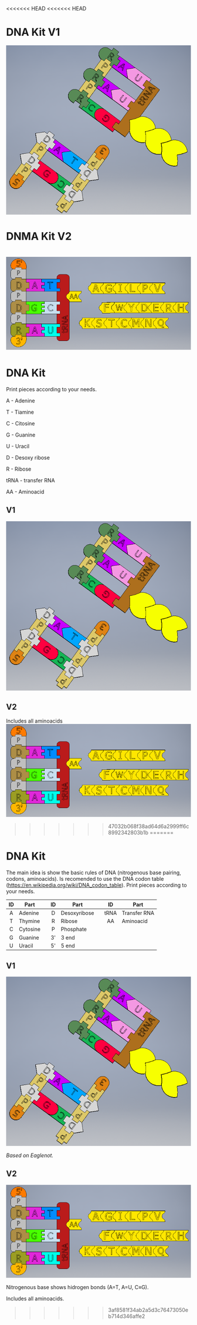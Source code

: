 <<<<<<< HEAD
<<<<<<< HEAD
# DNA Kit V1
![DNA](https://github.com/Curedbio/3D-Printer/blob/master/DNA/DNA%20kit.png)

# DNMA Kit V2
![DNA](https://github.com/Curedbio/3D-Printer/blob/master/DNA/ADN_AA_V2.png)
=======
# DNA Kit

Print pieces according to your needs.

A - Adenine

T - Tiamine

C - Citosine 

G - Guanine

U - Uracil 


D - Desoxy ribose 

R - Ribose 


tRNA - transfer RNA 

AA - Aminoacid 


## V1
![DNA](https://github.com/Curedbio/3D-Printer/blob/master/DNA/DNA%20kit.png)

## V2
Includes all aminoacids
![DNA](https://github.com/Curedbio/3D-Printer/blob/master/DNA/ADN_AA_V2.png)
>>>>>>> 47032b068f38ad64d6a2999ff6c8992342803b1b
=======
# DNA Kit

The main idea is show the basic rules of DNA (nitrogenous base pairing, codons, aminoacids). 
Is recomended to use the DNA codon table (https://en.wikipedia.org/wiki/DNA_codon_table). 
Print pieces according to your needs.



| ID      | Part          |      | ID      | Part          |      | ID      | Part |      
| :-----: | ------------- |------| :-----: | ------------- |------|:-----: | ------------- |
| A       | Adenine       |      | D       | Desoxyribose |      | tRNA    | Transfer RNA  |
| T       | Thymine       |      | R       | Ribose        |      |AA       | Aminoacid     |
| C       | Cytosine      |      | P       | Phosphate     |      
| G       | Guanine       |      | 3'      | 3 end         |
| U       | Uracil        |      | 5'      | 5 end         |
      



## V1
![DNA](https://github.com/Curedbio/3D-Printer/blob/master/DNA/DNA%20kit.png)

_Based on Eaglenot._

## V2
![DNA](https://github.com/Curedbio/3D-Printer/blob/master/DNA/ADN_AA_V2.png)

Nitrogenous base shows hidrogen bonds (A=T, A=U, C≡G).

Includes all aminoacids.

>>>>>>> 3af8581f34ab2a5d3c76473050eb714d346affe2
